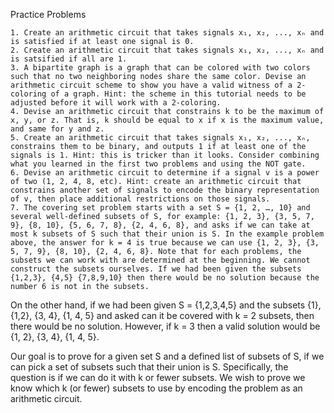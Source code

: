 Practice Problems

    1. Create an arithmetic circuit that takes signals x₁, x₂, ..., xₙ and is satisfied if at least one signal is 0.
    2. Create an arithmetic circuit that takes signals x₁, x₂, ..., xₙ and is satsified if all are 1.
    3. A bipartite graph is a graph that can be colored with two colors such that no two neighboring nodes share the same color. Devise an arithmetic circuit scheme to show you have a valid witness of a 2-coloring of a graph. Hint: the scheme in this tutorial needs to be adjusted before it will work with a 2-coloring.
    4. Devise an arithmetic circuit that constrains k to be the maximum of x, y, or z. That is, k should be equal to x if x is the maximum value, and same for y and z.
    5. Create an arithmetic circuit that takes signals x₁, x₂, ..., xₙ, constrains them to be binary, and outputs 1 if at least one of the signals is 1. Hint: this is tricker than it looks. Consider combining what you learned in the first two problems and using the NOT gate.
    6. Devise an arithmetic circuit to determine if a signal v is a power of two (1, 2, 4, 8, etc). Hint: create an arithmetic circuit that constrains another set of signals to encode the binary representation of v, then place additional restrictions on those signals.
    7. The covering set problem starts with a set S = {1, 2, …, 10} and several well-defined subsets of S, for example: {1, 2, 3}, {3, 5, 7, 9}, {8, 10}, {5, 6, 7, 8}, {2, 4, 6, 8}, and asks if we can take at most k subsets of S such that their union is S. In the example problem above, the answer for k = 4 is true because we can use {1, 2, 3}, {3, 5, 7, 9}, {8, 10}, {2, 4, 6, 8}. Note that for each problems, the subsets we can work with are determined at the beginning. We cannot construct the subsets ourselves. If we had been given the subsets {1,2,3}, {4,5} {7,8,9,10} then there would be no solution because the number 6 is not in the subsets.


On the other hand, if we had been given S = {1,2,3,4,5} and the subsets {1}, {1,2}, {3, 4}, {1, 4, 5} and asked can it be covered with k = 2 subsets, then there would be no solution. However, if k = 3 then a valid solution would be {1, 2}, {3, 4}, {1, 4, 5}.


Our goal is to prove for a given set S and a defined list of subsets of S, if we can pick a set of subsets such that their union is S. Specifically, the question is if we can do it with k or fewer subsets. We wish to prove we know which k (or fewer) subsets to use by encoding the problem as an arithmetic circuit.